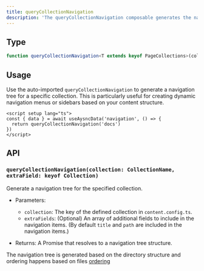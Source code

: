```yaml
---
title: queryCollectionNavigation
description: 'The queryCollectionNavigation composable generates the navigation tree of given collection.'
---
```


## Type

```ts
function queryCollectionNavigation<T extends keyof PageCollections>(collection: T, fields?: Array<keyof PageCollections[T]>): Promise<ContentNavigationItem[]>
```

## Usage

Use the auto-imported `queryCollectionNavigation` to generate a navigation tree for a specific collection. This is particularly useful for creating dynamic navigation menus or sidebars based on your content structure.


```vue [[...slug\\].vue]
<script setup lang="ts">
const { data } = await useAysncData('navigation', () => {
  return queryCollectionNavigation('docs')
})
</script>
```

## API

### `queryCollectionNavigation(collection: CollectionName, extraField: keyof Collection)`

Generate a navigation tree for the specified collection.

- Parameters:
  - `collection`: The key of the defined collection in `content.config.ts`.
  - `extraFields`: (Optional) An array of additional fields to include in the navigation items. (By default `title` and `path` are included in the navigation items.)

- Returns: A Promise that resolves to a navigation tree structure.

The navigation tree is generated based on the directory structure and ordering happens based on files [ordering](/getting-started/contents#ordering)
